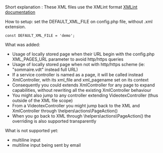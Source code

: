 Short explanation : 
These XML files use the XMLint format
[XMLint documentation](https://raw.githubusercontent.com/ludosevilla/minipaviCli/master/XMLint/XMLint-doc.pdf)


How to setup:
set the DEFAULT_XML_FILE on config.php file, without .xml extension.
```
const DEFAULT_XML_FILE = 'demo';
```


What was added:
- Usage of locally stored page when their URL begin with the config.php XML_PAGES_URL parameter to avoid http/https queries
- Usage of locally stored page when not with http/https scheme (ie: "sommaire.vdt" instead full URL)
- If a service controller is named as a page, it will be called instead XmlController, with its xml_file and xml_pagename set on its context
- Consequently you could extends XmlController for any page to expand capabilities, without rewriting all the existing XmlController behaviour
- You might also jump to any controller extending VideotexController (thus outside of the XML file scope)
- From a VideotexController you might jump back to the XML and XmlController through \helpers\actions\PageAction()
- When you go back to XML through \helpers\actions\PageAction() the overriding is also supported transparently


What is not supported yet:
- multiline input
- multiline input being sent by email
